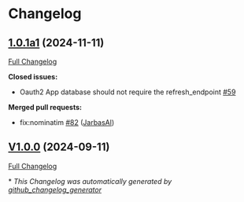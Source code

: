 # Changelog

## [1.0.1a1](https://github.com/OpenVoiceOS/ovos-backend-client/tree/1.0.1a1) (2024-11-11)

[Full Changelog](https://github.com/OpenVoiceOS/ovos-backend-client/compare/V1.0.0...1.0.1a1)

**Closed issues:**

- Oauth2 App database should not require the refresh\_endpoint [\#59](https://github.com/OpenVoiceOS/ovos-backend-client/issues/59)

**Merged pull requests:**

- fix:nominatim [\#82](https://github.com/OpenVoiceOS/ovos-backend-client/pull/82) ([JarbasAl](https://github.com/JarbasAl))

## [V1.0.0](https://github.com/OpenVoiceOS/ovos-backend-client/tree/V1.0.0) (2024-09-11)

[Full Changelog](https://github.com/OpenVoiceOS/ovos-backend-client/compare/1.0.0...V1.0.0)



\* *This Changelog was automatically generated by [github_changelog_generator](https://github.com/github-changelog-generator/github-changelog-generator)*
